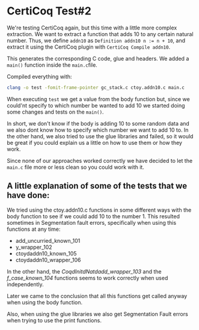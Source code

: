 # CertiCoq Test#2

We're testing CertiCoq again, but this time with a little more complex extraction.
We want to extract a function that adds 10 to any certain natural number. Thus, we define ```addn10``` as  ```Definition addn10 n := n + 10```, and extract it using the CertiCoq plugin with ```CertiCoq Compile addn10```.

This generates the corresponding C code, glue and headers. We added a ```main()``` function inside the ```main.c```file.

Compiled everything with:

```bash
clang -o test -fomit-frame-pointer gc_stack.c ctoy.addn10.c main.c
```

When executing ```test``` we get a value from the body function but, since we could'nt specify to which number be wanted to add 10 we started doing some changes and tests on the ```main()```.

In short, we don't know if the body is adding 10 to some random data and we also dont know how to specify which number we want to add 10 to. In the other hand, we also tried to use the glue libraries and failed, so it would be great if you could explain us a little on how to use them or how they work.

Since none of our approaches worked correctly we have decided to let the ```main.c``` file more or less clean so you could work with it.

## A little explanation of some of the tests that we have done:

We tried using the ctoy.addn10.c functions in some different ways with the body function to see if we could add 10 to the number 1. This resulted sometimes in Segmentation fault errors, specifically when using this functions at any time:

- add_uncurried_known_101
- y_wrapper_102
- ctoydaddn10_known_105
- ctoydaddn10_wrapper_106

In the other hand, the _CoqdInitdNatdadd_wrapper_103_ and the _f_case_known_104_ functions seems to work correctly when used independently.

Later we came to the conclusion that all this functions get called anyway when using the body function.

Also, when using the glue libraries we also get Segmentation Fault errors when trying to use the print functions.
